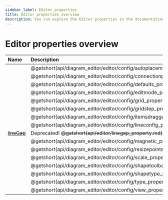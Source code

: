 ```yaml
---
sidebar_label: Editor properties
title: Editor properties overview
description: You can explore the Editor properties in the documentation of the DHTMLX JavaScript Diagram library. Browse developer guides and API reference, try out code examples and live demos, and download a free 30-day evaluation version of DHTMLX Diagram.
---
```


# Editor properties overview

| Name                                         				 | Description                                         			  |
| :--------------------------------------------------------- | :------------------------------------------------------------- |
| [](api/diagram_editor/editor/config/autoplacement_property.md)   | @getshort(api/diagram_editor/editor/config/autoplacement_property.md) |
| [](api/diagram_editor/editor/config/connectionpoints_property.md) | @getshort(api/diagram_editor/editor/config/connectionpoints_property.md) |
| [](api/diagram_editor/editor/config/defaults_property.md)    	 | @getshort(api/diagram_editor/editor/config/defaults_property.md) 	  |
| [](api/diagram_editor/editor/config/editmode_property.md)         | @getshort(api/diagram_editor/editor/config/editmode_property.md) 	  |
| [](api/diagram_editor/editor/config/grid_property.md)    	     | @getshort(api/diagram_editor/editor/config/grid_property.md)          |
| [](api/diagram_editor/editor/config/gridstep_property.md)    	 | @getshort(api/diagram_editor/editor/config/gridstep_property.md) 	  |
| [](api/diagram_editor/editor/config/itemsdraggable_property.md)   | @getshort(api/diagram_editor/editor/config/itemsdraggable_property.md)|
| [](api/diagram_editor/editor/config/lineconfig_property.md)    	 | @getshort(api/diagram_editor/editor/config/lineconfig_property.md)    |
| [~~lineGap~~](api/editor/linegap_property.md)        | Deprecated! ~~@getshort(api/editor/linegap_property.md)~~        |
| [](api/diagram_editor/editor/config/magnetic_property.md)    	 | @getshort(api/diagram_editor/editor/config/magnetic_property.md)      |
| [](api/diagram_editor/editor/config/resizepoints_property.md)     | @getshort(api/diagram_editor/editor/config/resizepoints_property.md)  |
| [](api/diagram_editor/editor/config/scale_property.md)    	     | @getshort(api/diagram_editor/editor/config/scale_property.md)         |
| [](api/diagram_editor/editor/config/shapetoolbar_property.md)     | @getshort(api/diagram_editor/editor/config/shapetoolbar_property.md)  |
| [](api/diagram_editor/editor/config/shapetype_property.md)    	 | @getshort(api/diagram_editor/editor/config/shapetype_property.md)     |
| [](api/diagram_editor/editor/config/type_property.md)    	     | @getshort(api/diagram_editor/editor/config/type_property.md)          |
| [](api/diagram_editor/editor/config/view_property.md)    	     | @getshort(api/diagram_editor/editor/config/view_property.md)     	        |
